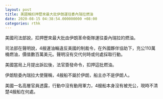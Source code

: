 ```yaml
---
layout: post
title: 美國稱扣押歷來最大批伊朗運往委內瑞拉燃油
date: 2020-08-15 04:38:54.000000000 +08:00
categories: rthk
---
```


美國司法部說，扣押歷來最大批由伊朗革命衛隊運往委內瑞拉的燃油。

司法部在聲明說，4艘運油輪違反美國的制裁令，在外國夥伴協助下，充公110萬桶燃油，價值數百萬美元。聲明沒有交代何時或何處採取行動。

美國當局上月提出訴訟後，法官簽發命令，扣押這批燃油。

伊朗駐委內瑞拉大使聲稱，4艘船不屬於伊朗，船主亦不是伊朗人。

美國一名高層官員透露，行動中沒有動用軍力，4艘船本身沒有被充公，現時不清楚4艘船在何處。
